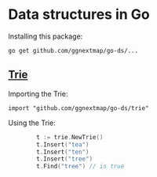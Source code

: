 # Data structures in Go
Installing this package:

    go get github.com/ggnextmap/go-ds/...

## [Trie](http://en.wikipedia.org/wiki/Trie)
Importing the Trie:

    import "github.com/ggnextmap/go-ds/trie"

Using the Trie:

```.go
        t := trie.NewTrie()
        t.Insert("tea")
        t.Insert("ten")
        t.Insert("tree")
        t.Find("tree") // is true
```
